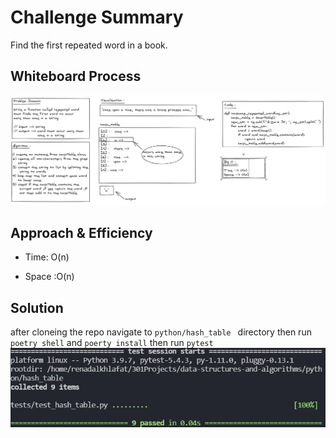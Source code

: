 # Challenge Summary
Find the first repeated word in a book.

## Whiteboard Process
![hashmap_repeted_word](hashmap_repeted_word.png)

## Approach & Efficiency
- Time: O(n)
+ Space :O(n)

## Solution
after cloneing the repo navigate to `python/hash_table ` directory then run `poetry shell` and `poerty install` then run `pytest`
![test_hash_table](test_hash_table.png)
